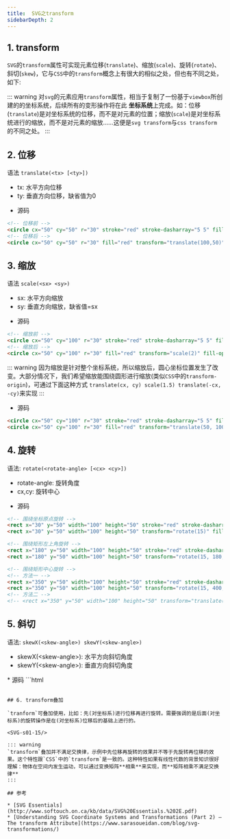 ```yaml
---
title:  SVG之transform
sidebarDepth: 2
---
```


## 1. transform

`SVG`的`transform`属性可实现元素位移(`translate`)、缩放(`scale`)、旋转(`rotate`)、斜切(`skew`)，它与`CSS`中的`transform`概念上有很大的相似之处，但也有不同之处，如下:

::: warning
对`svg`的元素应用`transform`属性，相当于复制了一份基于`viewbox`所创建的的坐标系统，后续所有的变形操作将在此 **坐标系统**上完成。如：位移(`translate`)是对坐标系统的位移，而不是对元素的位置；缩放(`scale`)是对坐标系统进行的缩放，而不是对元素的缩放……这便是`svg transform`与`css transform`的不同之处。
:::

## 2. 位移

语法 `translate(<tx> [<ty>])`
* tx: 水平方向位移
* ty: 垂直方向位移，缺省值为0

<SVG-s01-10/>

* 源码
```html
<!-- 位移前 -->
<circle cx="50" cy="50" r="30" stroke="red" stroke-dasharray="5 5" fill="none"></circle>
<!-- 位移后 -->
<circle cx="50" cy="50" r="30" fill="red" transform="translate(100,50)"></circle>
```

## 3. 缩放

语法 `scale(<sx> <sy>)`

* sx: 水平方向缩放
* sy: 垂直方向缩放，缺省值=sx

<SVG-s01-11/>

* 源码
```html
<!-- 缩放前 -->
<circle cx="50" cy="100" r="30" stroke="red" stroke-dasharray="5 5" fill="none"></circle>
<!-- 缩放后 -->
<circle cx="50" cy="100" r="30" fill="red" transform="scale(2)" fill-opacity="0.3"></circle>
```

::: warning
因为缩放是针对整个坐标系统，所以缩放后，圆心坐标位置发生了改变。大部分情况下，我们希望缩放能围绕圆形进行缩放(类似`CSS`中的`transform-origin`)，可通过下面这种方式
`translate(cx, cy) scale(1.5) translate(-cx, -cy)`来实现
:::

<SVG-s01-12/>

* 源码

```html
<circle cx="50" cy="100" r="30" stroke="red" stroke-dasharray="5 5" fill="none"></circle>
<circle cx="50" cy="100" r="30" fill="red" transform="translate(50, 100) scale(1.5) translate(-50, -100)" fill-opacity="0.3"></circle>
```

## 4. 旋转 

语法: `rotate(<rotate-angle> [<cx> <cy>])`
* rotate-angle: 旋转角度
* cx,cy: 旋转中心

<SVG-s01-13/>

* 源码
```html
<!-- 围绕坐标原点旋转 -->
<rect x="30" y="50" width="100" height="50" stroke="red" stroke-dasharray="5 5" fill="none"></rect>
<rect x="30" y="50" width="100" height="50" transform="rotate(15)" fill="red" fill-opacity="0.3"></rect>

<!-- 围绕矩形左上角旋转 -->
<rect x="180" y="50" width="100" height="50" stroke="red" stroke-dasharrya="5 5" fill="none"></rect>
<rect x="180" y="50" width="100" height="50" transform="rotate(15, 180, 50)" fill="red" fill-opacity="0.3"></rect>

<!-- 围绕矩形中心旋转 -->
<!-- 方法一 -->
<rect x="350" y="50" width="100" height="50" stroke="red" stroke-dasharrya="5 5" fill="none"></rect>
<rect x="350" y="50" width="100" height="50" transform="rotate(15, 400, 75)" fill="red" fill-opacity="0.3"></rect>
<!-- 方法二 -->
<!-- <rect x="350" y="50" width="100" height="50" transform="translate(400, 75) rotate(15) translate(-400, -75)" fill="red" fill-opacity="0.3"></rect> -->
```

## 5. 斜切

语法: `skewX(<skew-angle>) skewY(<skew-angle>)`
* skewX(&lt;skew-angle&gt;): 水平方向斜切角度
* skewY(&lt;skew-angle&gt;): 垂直方向斜切角度

<SVG-s01-14/>
 * 源码
```html
<!-- 围绕坐标原点斜切效果 -->
<rect x="30" y="75" width="100" height="50" stroke="red" stroke-dasharray="5 5" fill="none"></rect>
<rect x="30" y="75" width="100" height="50" transform="skewX(15) skewY(15)" fill="red" fill-opacity="0.3"></rect>

<!-- 围绕矩形左上角斜切效果 -->
<rect x="180" y="75" width="100" height="50" stroke="red" stroke-dasharrya="5 5" fill="none"></rect>
<rect x="180" y="75" width="100" height="50" transform="translate(180, 50) skewX(15) skewY(15) translate(-180, -50)" fill="red" fill-opacity="0.3"></rect>

<!-- 围绕矩形中心斜切效果 -->
<rect x="350" y="75" width="100" height="50" stroke="red" stroke-dasharrya="5 5" fill="none"></rect>
<rect x="350" y="75" width="100" height="50" transform="translate(400, 75) skewX(15) skewY(15) translate(-400, -75)" fill="red" fill-opacity="0.3"></rect>
```

## 6. transform叠加

`tranform`可叠加使用，比如：先(对坐标系)进行位移再进行旋转。需要强调的是后面(对坐标系)的旋转操作是在(对坐标系)位移后的基础上进行的。

<SVG-s01-15/>

::: warning
`transform`叠加并不满足交换律，示例中先位移再旋转的效果并不等于先旋转再位移的效果。这个特性跟`CSS`中的`transform`是一致的。这种特性如果有线性代数的背景知识很好理解：物体在空间内发生运动，可以通过变换矩阵**相乘**来实现，而**矩阵相乘不满足交换律**
:::

## 参考

* [SVG Essentials](http://www.softouch.on.ca/kb/data/SVG%20Essentials.%202E.pdf)
* [Understanding SVG Coordinate Systems and Transformations (Part 2) — The transform Attribute](https://www.sarasoueidan.com/blog/svg-transformations/)